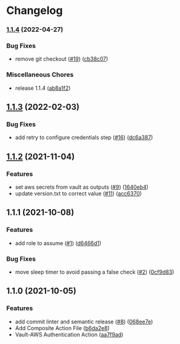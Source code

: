 # Changelog

### [1.1.4](https://github.com/HomeXLabs/vault-aws-authentication/compare/v1.1.3...v1.1.4) (2022-04-27)


### Bug Fixes

* remove git checkout ([#19](https://github.com/HomeXLabs/vault-aws-authentication/issues/19)) ([cb38c07](https://github.com/HomeXLabs/vault-aws-authentication/commit/cb38c07a5fcabcf1efbfce0bd3fc31931ca6277e))


### Miscellaneous Chores

* release 1.1.4 ([ab8a1f2](https://github.com/HomeXLabs/vault-aws-authentication/commit/ab8a1f25250fec1bad5b896f933fb1e896bf2a40))

## [1.1.3](https://www.github.com/HomeXLabs/vault-aws-authentication/compare/v1.1.2...v1.1.3) (2022-02-03)


### Bug Fixes

* add retry to configure credentials step ([#16](https://www.github.com/HomeXLabs/vault-aws-authentication/issues/16)) ([dc6a387](https://www.github.com/HomeXLabs/vault-aws-authentication/commit/dc6a3874e05ab79136337a30427a57c27cecd453))

## [1.1.2](https://www.github.com/HomeXLabs/vault-aws-authentication/compare/v1.1.1...v1.1.2) (2021-11-04)


### Features

* set aws secrets from vault as outputs ([#9](https://www.github.com/HomeXLabs/vault-aws-authentication/issues/9)) ([1640eb4](https://www.github.com/HomeXLabs/vault-aws-authentication/commit/1640eb4d12673abf172796faca8e91534c8a5c71))
* update version.txt to correct value ([#11](https://www.github.com/HomeXLabs/vault-aws-authentication/issues/11)) ([acc6370](https://www.github.com/HomeXLabs/vault-aws-authentication/commit/acc63707add329f4a185f321311fbec0365a1dfb))

## 1.1.1 (2021-10-08)


### Features

* add role to assume ([#1](https://www.github.com/HomeXLabs/vault-aws-auth/issues/1)) ([d6466d1](https://www.github.com/HomeXLabs/vault-aws-auth/commit/d6466d132ec83d74c9d629db83590fec3bbefc3a))


### Bug Fixes

* move sleep timer to avoid passing a false check ([#2](https://www.github.com/HomeXLabs/vault-aws-auth/issues/2)) ([0cf9d83](https://www.github.com/HomeXLabs/vault-aws-auth/commit/0cf9d834eb6c39f1545d0cca487e38eeb2ea4015))

## 1.1.0 (2021-10-05)


### Features

* add commit linter and semantic release ([#8](https://www.github.com/HomeXLabs/vault-aws-auth/issues/8)) ([068ee7e](https://www.github.com/HomeXLabs/vault-aws-auth/commit/068ee7e27ae3ed427d61e9be25544a14bd753c28))
* Add Composite Action File ([b6da2e8](https://www.github.com/HomeXLabs/vault-aws-auth/commit/b6da2e8d844261bb409eccce4d95774e61c63ad1))
* Vault-AWS Authentication Action ([aa7f9ad](https://www.github.com/HomeXLabs/vault-aws-auth/commit/aa7f9ad326a0479469230698bc065bb326fc1b32))
